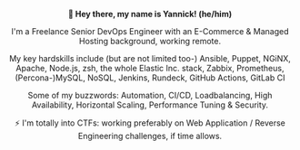 <!--
**ydixken/ydixken** is a ✨ _special_ ✨ repository because its `README.md` (this file) appears on your GitHub profile.

Here are some ideas to get you started:

- 🔭 I’m currently working on ...
- 🌱 I’m currently learning ...
- 👯 I’m looking to collaborate on ...
- 🤔 I’m looking for help with ...
- 💬 Ask me about ...
- 📫 How to reach me: ...
- 😄 Pronouns: ...
- ⚡ Fun fact: ...
-->

<p align="center"> <b> 👋 Hey there, my name is Yannick! (he/him) </b> </p>

<p align="center"> I'm a Freelance Senior DevOps Engineer with an E-Commerce & Managed Hosting background, working remote. </p>

<p align="center">My key hardskills include (but are not limited too-) Ansible, Puppet, NGiNX, Apache, Node.js, zsh, the  whole Elastic Inc. stack, Zabbix, Prometheus, (Percona-)MySQL, NoSQL, Jenkins, Rundeck, GitHub Actions, GitLab CI </p>

<p align="center"> Some of my buzzwords: Automation, CI/CD, Loadbalancing, High Availability, Horizontal Scaling, Performance Tuning & Security. </p>

<p align="center"> ⚡ I'm totally into CTFs: working preferably on Web Application / Reverse Engineering challenges, if time allows.  </p>
  
